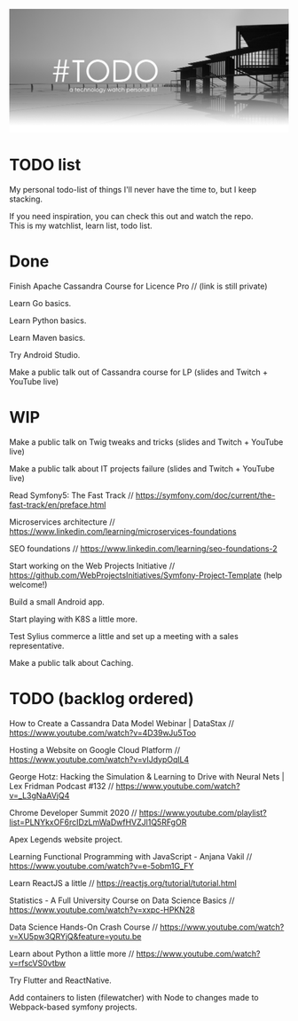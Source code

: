 ![TODO List](tw.jpg)

# TODO list

My personal todo-list of things I'll never have the time to, but I keep stacking.

If you need inspiration, you can check this out and watch the repo.  
This is my watchlist, learn list, todo list.

# Done

Finish Apache Cassandra Course for Licence Pro // (link is still private)

Learn Go basics.

Learn Python basics.

Learn Maven basics.

Try Android Studio.

Make a public talk out of Cassandra course for LP (slides and Twitch + YouTube live)


# WIP

Make a public talk on Twig tweaks and tricks (slides and Twitch + YouTube live)

Make a public talk about IT projects failure (slides and Twitch + YouTube live)

Read Symfony5: The Fast Track // https://symfony.com/doc/current/the-fast-track/en/preface.html

Microservices architecture // https://www.linkedin.com/learning/microservices-foundations

SEO foundations // https://www.linkedin.com/learning/seo-foundations-2

Start working on the Web Projects Initiative // https://github.com/WebProjectsInitiatives/Symfony-Project-Template (help welcome!)

Build a small Android app.

Start playing with K8S a little more.

Test Sylius commerce a little and set up a meeting with a sales representative.

Make a public talk about Caching.

# TODO (backlog ordered)

How to Create a Cassandra Data Model Webinar | DataStax // https://www.youtube.com/watch?v=4D39wJu5Too

Hosting a Website on Google Cloud Platform // https://www.youtube.com/watch?v=vIJdypOqlL4

George Hotz: Hacking the Simulation & Learning to Drive with Neural Nets | Lex Fridman Podcast #132 // https://www.youtube.com/watch?v=_L3gNaAVjQ4

Chrome Developer Summit 2020 // https://www.youtube.com/playlist?list=PLNYkxOF6rcIDzLmWaDwfHVZJl1Q5RFgOR

Apex Legends website project.

Learning Functional Programming with JavaScript - Anjana Vakil // https://www.youtube.com/watch?v=e-5obm1G_FY

Learn ReactJS a little // https://reactjs.org/tutorial/tutorial.html

Statistics - A Full University Course on Data Science Basics // https://www.youtube.com/watch?v=xxpc-HPKN28

Data Science Hands-On Crash Course // https://www.youtube.com/watch?v=XU5pw3QRYjQ&feature=youtu.be

Learn about Python a little more // https://www.youtube.com/watch?v=rfscVS0vtbw

Try Flutter and ReactNative.

Add containers to listen (filewatcher) with Node to changes made to Webpack-based symfony projects.

